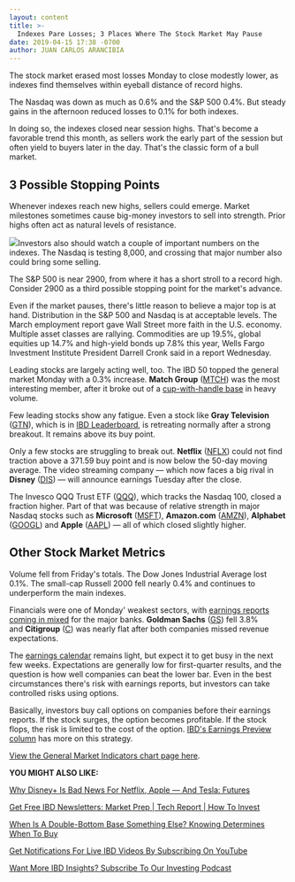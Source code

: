 ```yaml
---
layout: content
title: >-
  Indexes Pare Losses; 3 Places Where The Stock Market May Pause
date: 2019-04-15 17:38 -0700
author: JUAN CARLOS ARANCIBIA
---
```






The stock market erased most losses Monday to close modestly lower, as indexes find themselves within eyeball distance of record highs.




The Nasdaq was down as much as 0.6% and the S&P 500 0.4%. But steady gains in the afternoon reduced losses to 0.1% for both indexes.


In doing so, the indexes closed near session highs. That's become a favorable trend this month, as sellers work the early part of the session but often yield to buyers later in the day. That's the classic form of a bull market.


3 Possible Stopping Points
--------------------------


Whenever indexes reach new highs, sellers could emerge. Market milestones sometimes cause big-money investors to sell into strength. Prior highs often act as natural levels of resistance.


![](https://www.investors.com/wp-content/uploads/2019/04/MP051519-261x300.jpg)Investors also should watch a couple of important numbers on the indexes. The Nasdaq is testing 8,000, and crossing that major number also could bring some selling.


The S&P 500 is near 2900, from where it has a short stroll to a record high. Consider 2900 as a third possible stopping point for the market's advance.


Even if the market pauses, there's little reason to believe a major top is at hand. Distribution in the S&P 500 and Nasdaq is at acceptable levels. The March employment report gave Wall Street more faith in the U.S. economy. Multiple asset classes are rallying. Commodities are up 19.5%, global equities up 14.7% and high-yield bonds up 7.8% this year, Wells Fargo Investment Institute President Darrell Cronk said in a report Wednesday.


Leading stocks are largely acting well, too. The IBD 50 topped the general market Monday with a 0.3% increase. **Match Group** ([MTCH](https://research.investors.com/quote.aspx?symbol=MTCH)) was the most interesting member, after it broke out of a [cup-with-handle base](https://www.investors.com/how-to-invest/investors-corner/the-basics-how-to-analyze-a-stocks-cup-with-handle/) in heavy volume.


Few leading stocks show any fatigue. Even a stock like **Gray Television** ([GTN](https://research.investors.com/quote.aspx?symbol=GTN)), which is in [IBD Leaderboard](https://leaderboard.investors.com//#/leaders/leadersnearabuypoint), is retreating normally after a strong breakout. It remains above its buy point.


Only a few stocks are struggling to break out. **Netflix** ([NFLX](https://research.investors.com/quote.aspx?symbol=NFLX)) could not find traction above a 371.59 buy point and is now below the 50-day moving average. The video streaming company — which now faces a big rival in **Disney** ([DIS](https://research.investors.com/quote.aspx?symbol=DIS)) — will announce earnings Tuesday after the close.


The Invesco QQQ Trust ETF ([QQQ](https://research.investors.com/quote.aspx?symbol=QQQ)), which tracks the Nasdaq 100, closed a fraction higher. Part of that was because of relative strength in major Nasdaq stocks such as **Microsoft** ([MSFT](https://research.investors.com/quote.aspx?symbol=MSFT)), **Amazon.com** ([AMZN](https://research.investors.com/quote.aspx?symbol=AMZN)), **Alphabet** ([GOOGL](https://research.investors.com/quote.aspx?symbol=GOOGL)) and **Apple** ([AAPL](https://research.investors.com/quote.aspx?symbol=AAPL)) — all of which closed slightly higher.


Other Stock Market Metrics
--------------------------


Volume fell from Friday's totals. The Dow Jones Industrial Average lost 0.1%. The small-cap Russell 2000 fell nearly 0.4% and continues to underperform the main indexes.


Financials were one of Monday' weakest sectors, with [earnings reports coming in mixed](https://www.investors.com/news/goldman-sachs-earnings-q1-2019-goldman-sachs-stock-citigroup-stock/) for the major banks. **Goldman Sachs** ([GS](https://research.investors.com/quote.aspx?symbol=GS)) fell 3.8% and **Citigroup** ([C](https://research.investors.com/quote.aspx?symbol=C)) was nearly flat after both companies missed revenue expectations.


The [earnings calendar](https://www.investors.com/research/earnings-calendar-analyst-estimates-stocks-to-watch/) remains light, but expect it to get busy in the next few weeks. Expectations are generally low for first-quarter results, and the question is how well companies can beat the lower bar. Even in the best circumstances there's risk with earnings reports, but investors can take controlled risks using options.


Basically, investors buy call options on companies before their earnings reports. If the stock surges, the option becomes profitable. If the stock flops, the risk is limited to the cost of the option. [IBD's Earnings Preview column](https://www.investors.com/research/earnings-preview/netflix-stock-sets-up-ahead-of-quarterly-earnings-report/) has more on this strategy.


[View the General Market Indicators chart page here](https://www.investors.com/wp-content/uploads/2019/04/IBD1504152518GMI2.pdf).


**YOU MIGHT ALSO LIKE:**


[Why Disney+ Is Bad News For Netflix, Apple — And Tesla: Futures](https://www.investors.com/market-trend/stock-market-today/dow-jones-futures-disney-plus-netflix-earnings-apple-stock-tesla-stock/)


[Get Free IBD Newsletters: Market Prep | Tech Report | How To Invest](https://shop.investors.com/offer/splashresponsive.aspx?id=newsletters-howtoinvest)


[When Is A Double-Bottom Base Something Else? Knowing Determines When To Buy](https://www.investors.com/how-to-invest/investors-corner/stock-charts-difference-between-double-bottom-flat-base/) 


[Get Notifications For Live IBD Videos By Subscribing On YouTube](https://www.youtube.com/investorsbusinessdaily)


[Want More IBD Insights? Subscribe To Our Investing Podcast](https://www.investors.com/how-to-invest/investing-podcast-how-to-make-more-money-stock-market-top-stocks-stock-charts/)


 




